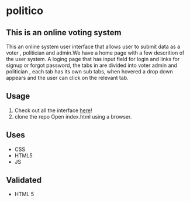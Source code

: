 # politico
## This is an online voting system


This an online system user interface that allows user to submit data as a voter , politician and admin.We have a home page with a few descrition of the user system. A loging page that has input field for login and links for signup or forgot password, the tabs in are divided into voter admin and politician , each tab has its own sub tabs, when hovered a drop down appears and the user can click on the relevant tab.

## Usage

1. Check out all the interface [here](https://jacks27.github.io/politico-1/UI/)!
2. clone the repo Open index.html using a browser.
## Uses

* CSS
* HTML5
* JS

## Validated
* HTML 5
